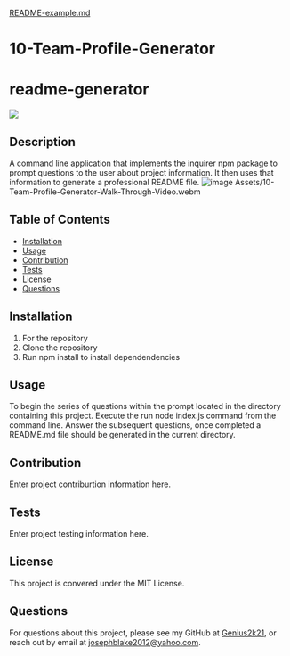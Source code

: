 [README-example.md](https://github.com/Genius2k21/10-Team-Profile-Generator/files/7141247/README-example.md)
# 10-Team-Profile-Generator

# readme-generator
![](https://img.shields.io/badge/license-MIT%20License-blue?style=flat-square)
## Description
A command line application that implements the inquirer npm package to prompt questions to the user about project information. It then uses that information to generate a professional README file.
![image](https://user-images.githubusercontent.com/85536828/132800232-1fa0b347-3c3f-4c3e-9c60-3f0612d9299c.png)
Assets/10-Team-Profile-Generator-Walk-Through-Video.webm 
## Table of Contents
* [Installation](#installation)
* [Usage](#usage)
* [Contribution](#contribution)
* [Tests](#tests)
* [License](#license)
* [Questions](#questions)

## Installation
1. For the repository
2. Clone the repository
3. Run npm install to install dependendencies

## Usage
To begin the series of questions within the prompt located in the directory containing this project. Execute the run node index.js command from the command line. Answer the subsequent questions, once completed a README.md file should be generated in the current directory.

## Contribution
 Enter project contriburtion information here.

## Tests
 Enter project testing information here.

## License
This project is convered under the MIT License.

## Questions
For questions about this project, please see my GitHub at [Genius2k21](https://github.com/Genius2k21), or reach out by email at josephblake2012@yahoo.com.
